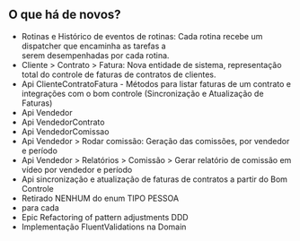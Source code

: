 ## O que há de novos?

* Rotinas e Histórico de eventos de rotinas: Cada rotina recebe um dispatcher que encaminha as tarefas a    
  serem desempenhadas por cada rotina.
* Cliente > Contrato > Fatura: Nova entidade de sistema, representação total do controle de faturas de contratos de clientes.
* Api ClienteContratoFatura - Métodos para listar faturas de um contrato e integrações com o bom controle (Sincronização e Atualização de Faturas)
* Api Vendedor
* Api VendedorContrato
* Api VendedorComissao
* Api Vendedor > Rodar comissão: Geração das comissões, por vendedor e período
* Api Vendedor > Relatórios > Comissão > Gerar relatório de comissão em vídeo por vendedor e período
* Api sincronização e atualização de faturas de contratos a partir do Bom Controle
* Retirado NENHUM do enum TIPO PESSOA
*  para cada
* Epic Refactoring of pattern adjustments DDD
* Implementação FluentValidations na Domain